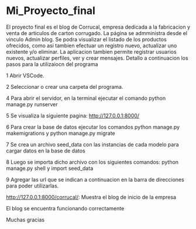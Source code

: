 # Mi_Proyecto_final

El proyecto final es el blog de Corrucal, empresa dedicada a la fabricacion y venta de articulos de carton corrugado. La página se admministra desde el vinculo Admin blog. Se podra visualizar el listado de los productos ofrecidos, como asi tambien efectuar un registro nuevo, actualizar uno existente y/o eliminar. La aplicacion tambien permite registrar usuarios nuevos, actualizar perfiles, ver y crear mensajes. Detallo a continuacion los pasos para la utilizaiocn del programa


1 Abrir VSCode.

2 Seleccionar o crear una carpeta del programa.

4 Para abrir el servidor, en la terminal ejecutar el comando python manage.py runserver 

5 Se visualiza la siguiente pagina: http://127.0.0.1:8000/

6 Para crear la base de datos ejecutar los comandos python manage.py makemigrations y python manage.py migrate

7 Se crea un archivo seed_data con las instancias de cada modelo para cargar datos en la base de datos

8 Luego se importa dicho archivo con los siguientes comandos: python manage.py shell y import seed_data

9 Agregar las url que se indican a continuacion en la barra de direcciones para poder utilizarlas. 




http://127.0.0.1:8000/corrucal/: Muestra el blog de inicio de la empresa



El blog se encuentra funcionando correctamente

Muchas gracias




